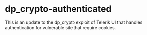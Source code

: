 # dp_crypto-authenticated
This is an update to the dp_crypto exploit of Telerik UI that handles authentication for vulnerable site that require cookies.
